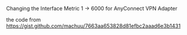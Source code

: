 Changing the Interface Metric 1 -> 6000 for AnyConnect VPN Adapter 

the code from https://gist.github.com/machuu/7663aa653828d81efbc2aaad6e3b1431
